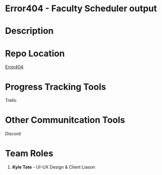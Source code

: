 # Error404 - Faculty Scheduler output

# Description

# Repo Location
[Error404](https://github.com/GGC-SD/Error404)

# Progress Tracking Tools
Trello

# Other Communitcation Tools
Discord

# Team Roles
1. **Kyle Tate** - UI-UX Design & Client Liason
